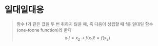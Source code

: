 # 일대일대응


> 함수 f가 같은 값을 두 번 취하지 않을 때, 즉  다음이 성립할 때 f를 일대일 함수(one-toone function)라 한다
> $$ x_1 != x_2 \, \rightarrow \, f(x_1) != f(x_2) $$
